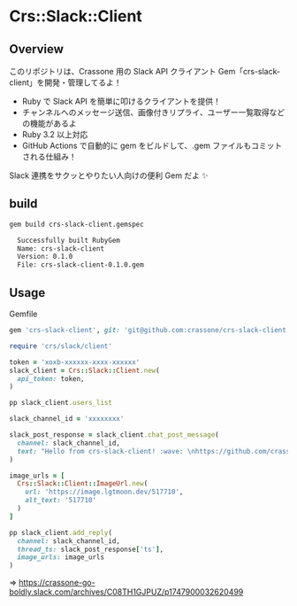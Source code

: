 # Crs::Slack::Client

## Overview

このリポジトリは、Crassone 用の Slack API クライアント Gem「crs-slack-client」を開発・管理してるよ！

- Ruby で Slack API を簡単に叩けるクライアントを提供！
- チャンネルへのメッセージ送信、画像付きリプライ、ユーザー一覧取得などの機能があるよ
- Ruby 3.2 以上対応
- GitHub Actions で自動的に gem をビルドして、.gem ファイルもコミットされる仕組み！

Slack 連携をサクッとやりたい人向けの便利 Gem だよ ✨

## build

```bash
gem build crs-slack-client.gemspec

  Successfully built RubyGem
  Name: crs-slack-client
  Version: 0.1.0
  File: crs-slack-client-0.1.0.gem
```

## Usage

Gemfile

```ruby
gem 'crs-slack-client', git: 'git@github.com:crassone/crs-slack-client.git'
```

```ruby
require 'crs/slack/client'

token = 'xoxb-xxxxxx-xxxx-xxxxxx'
slack_client = Crs::Slack::Client.new(
  api_token: token,
)

pp slack_client.users_list

slack_channel_id = 'xxxxxxxx'

slack_post_response = slack_client.chat_post_message(
  channel: slack_channel_id,
  text: "Hello from crs-slack-client! :wave: \nhttps://github.com/crassone/crs-slack-client",
)

image_urls = [
  Crs::Slack::Client::ImageUrl.new(
    url: 'https://image.lgtmoon.dev/517710',
    alt_text: '517710'
  )
]

pp slack_client.add_reply(
  channel: slack_channel_id,
  thread_ts: slack_post_response['ts'],
  image_urls: image_urls
)
```

=>
https://crassone-go-boldly.slack.com/archives/C08TH1GJPUZ/p1747900032620499
